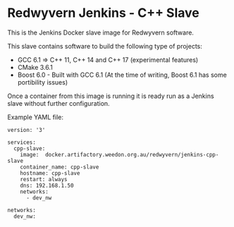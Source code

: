 Redwyvern Jenkins - C++ Slave 
================================

This is the Jenkins Docker slave image for Redwyvern software.

This slave contains software to build the following type of projects:
* GCC 6.1 => C++ 11, C++ 14 and C++ 17 (experimental features)
* CMake 3.6.1
* Boost 6.0 - Built with GCC 6.1 (At the time of writing, Boost 6.1 has some portibility issues)

Once a container from this image is running it is ready run as a Jenkins slave without further configuration.

Example YAML file:
```
version: '3'

services:
  cpp-slave:
    image:  docker.artifactory.weedon.org.au/redwyvern/jenkins-cpp-slave
    container_name: cpp-slave
    hostname: cpp-slave
    restart: always
    dns: 192.168.1.50
    networks:
      - dev_nw

networks:
  dev_nw:
```
